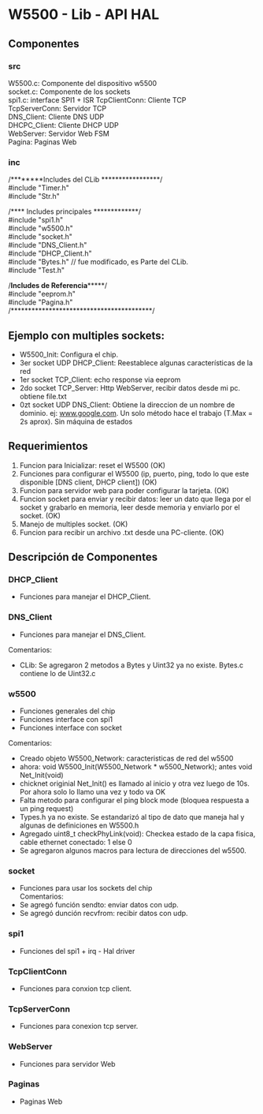 # W5500 - Lib - API HAL  

## Componentes 

### src  
W5500.c: Componente del dispositivo w5500   
socket.c: Componente de los sockets   
spi1.c: interface SPI1 + ISR
TcpClientConn: Cliente TCP  
TcpServerConn: Servidor TCP    
DNS_Client: Cliente DNS UDP    
DHCPC_Client: Cliente DHCP UDP  
WebServer: Servidor Web FSM  
Pagina: Paginas Web  
  
### inc  
/********Includes del CLib *****************/  
#include "Timer.h"  
#include "Str.h"  
  
/**** Includes principales *************/  
#include "spi1.h"  
#include "w5500.h"  
#include "socket.h"  
#include "DNS_Client.h"  
#include "DHCP_Client.h"  
#include "Bytes.h" // fue modificado, es Parte del CLib.  
#include "Test.h"  
  
/********Includes de Referencia*************/  
#include "eeprom.h"  
#include "Pagina.h"  
/*****************************************/    

## Ejemplo con multiples sockets:
- W5500_Init: Configura el chip.
- 3er socket UDP DHCP_Client: Reestablece algunas características de la red  
- 1er socket TCP_Client: echo response via eeprom  
- 2do socket TCP_Server: Http WebServer, recibir datos desde mi pc. obtiene file.txt    
- 0zt socket UDP DNS_Client: Obtiene la direccion de un nombre de dominio. ej: www.google.com. Un solo método hace el trabajo (T.Max = 2s aprox). Sin máquina de estados   

## Requerimientos  
1. Funcion para Inicializar: reset el W5500 (OK)
2. Funciones para configurar el W5500 (ip, puerto, ping, todo lo que este disponible [DNS client, DHCP client]) (OK)  
3. Funcion para servidor web para poder configurar la tarjeta. (OK)
4. Funcion socket para enviar y recibir datos: leer un dato que llega por el socket y grabarlo en memoria, leer desde memoria y enviarlo por el socket. (OK)  
5. Manejo de multiples socket. (OK)    
6. Funcion para recibir un archivo .txt desde una PC-cliente. (OK)       

## Descripción de Componentes  

### DHCP_Client
- Funciones para manejar el DHCP_Client.

### DNS_Client
- Funciones para manejar el DNS_Client.

Comentarios:  
- CLib: Se agregaron 2 metodos a Bytes y Uint32 ya no existe. Bytes.c contiene lo de Uint32.c

### w5500
- Funciones generales del chip  
- Funciones interface con spi1  
- Funciones interface con socket  

Comentarios:  
- Creado objeto W5500_Network: caracteristicas de red del w5500    
- ahora: void W5500_Init(W5500_Network * w5500_Network); antes void Net_Init(void)  
- chicknet originial Net_Init() es llamado al inicio y otra vez luego de 10s. Por ahora solo lo llamo una vez y todo va OK      
- Falta metodo para configurar el ping block mode (bloquea respuesta a un ping request)  
- Types.h ya no existe. Se estandarizó al tipo de dato que maneja hal y algunas de definiciones en W5500.h    
- Agregado uint8_t checkPhyLink(void): Checkea estado de la capa fisica, cable ethernet conectado: 1 else 0  
- Se agregaron algunos macros para lectura de direcciones del w5500.  

### socket    
- Funciones para usar los sockets del chip  
Comentarios:  
- Se agregó función sendto: enviar datos con udp.  
- Se agregó dunción recvfrom: recibir datos con udp.    

### spi1     
- Funciones del spi1 + irq - Hal driver  
  
### TcpClientConn  
- Funciones para conxion tcp client.  

### TcpServerConn  
- Funciones para conexion tcp server.  
        
### WebServer   
- Funciones para servidor Web    
    
### Paginas
- Paginas Web  

